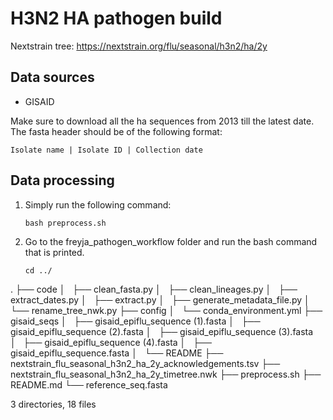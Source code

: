 # H3N2 HA pathogen build

Nextstrain tree: https://nextstrain.org/flu/seasonal/h3n2/ha/2y

## Data sources
 - GISAID

Make sure to download all the ha sequences from 2013 till the latest date.
The fasta header should be of the following format:
```
Isolate name | Isolate ID | Collection date
```

## Data processing

1) Simply run the following command:
    ```console
    bash preprocess.sh
    ```
2) Go to the freyja_pathogen_workflow folder and run the bash command that is printed.
    ```console
    cd ../
    ```



.
├── code
│   ├── clean_fasta.py
│   ├── clean_lineages.py
│   ├── extract_dates.py
│   ├── extract.py
│   ├── generate_metadata_file.py
│   └── rename_tree_nwk.py
├── config
│   └── conda_environment.yml
├── gisaid_seqs
│   ├── gisaid_epiflu_sequence (1).fasta
│   ├── gisaid_epiflu_sequence (2).fasta
│   ├── gisaid_epiflu_sequence (3).fasta
│   ├── gisaid_epiflu_sequence (4).fasta
│   ├── gisaid_epiflu_sequence.fasta
│   └── README
├── nextstrain_flu_seasonal_h3n2_ha_2y_acknowledgements.tsv
├── nextstrain_flu_seasonal_h3n2_ha_2y_timetree.nwk
├── preprocess.sh
├── README.md
└── reference_seq.fasta

3 directories, 18 files
